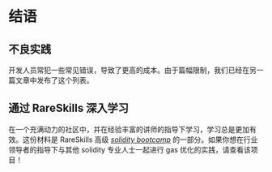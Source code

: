 # 结语

## 不良实践

开发人员常犯一些常见错误，导致了更高的成本。由于篇幅限制，我们已经在另一篇文章中发布了这个列表。

## 通过 RareSkills 深入学习

在一个充满动力的社区中，并在经验丰富的讲师的指导下学习，学习总是更加有效。这份材料是 RareSkills 高级 [*solidity bootcamp*](https://www.rareskills.io/solidity-bootcamp) 的一部分。如果你想在行业领导者的指导下与其他 solidity 专业人士一起进行 gas 优化的实践，请查看该项目！

